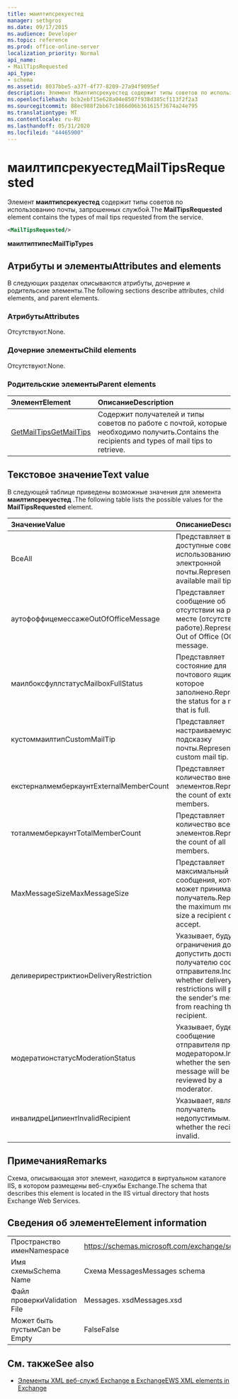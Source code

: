 ```yaml
---
title: маилтипсрекуестед
manager: sethgros
ms.date: 09/17/2015
ms.audience: Developer
ms.topic: reference
ms.prod: office-online-server
localization_priority: Normal
api_name:
- MailTipsRequested
api_type:
- schema
ms.assetid: 8037bbe5-a37f-4f77-8209-27a94f9095ef
description: Элемент Маилтипсрекуестед содержит типы советов по использованию почты, запрошенных службой.
ms.openlocfilehash: bcb2ebf15e628a04e8507f938d385cf113f2f2a3
ms.sourcegitcommit: 88ec988f2bb67c1866d06b361615f3674a24e795
ms.translationtype: MT
ms.contentlocale: ru-RU
ms.lasthandoff: 05/31/2020
ms.locfileid: "44465900"
---
```

# <a name="mailtipsrequested"></a><span data-ttu-id="f5a04-103">маилтипсрекуестед</span><span class="sxs-lookup"><span data-stu-id="f5a04-103">MailTipsRequested</span></span>

<span data-ttu-id="f5a04-104">Элемент **маилтипсрекуестед** содержит типы советов по использованию почты, запрошенных службой.</span><span class="sxs-lookup"><span data-stu-id="f5a04-104">The **MailTipsRequested** element contains the types of mail tips requested from the service.</span></span> 
  
```XML
<MailTipsRequested/>
```

 <span data-ttu-id="f5a04-105">**маилтиптипес**</span><span class="sxs-lookup"><span data-stu-id="f5a04-105">**MailTipTypes**</span></span>
## <a name="attributes-and-elements"></a><span data-ttu-id="f5a04-106">Атрибуты и элементы</span><span class="sxs-lookup"><span data-stu-id="f5a04-106">Attributes and elements</span></span>

<span data-ttu-id="f5a04-107">В следующих разделах описываются атрибуты, дочерние и родительские элементы.</span><span class="sxs-lookup"><span data-stu-id="f5a04-107">The following sections describe attributes, child elements, and parent elements.</span></span>
  
### <a name="attributes"></a><span data-ttu-id="f5a04-108">Атрибуты</span><span class="sxs-lookup"><span data-stu-id="f5a04-108">Attributes</span></span>

<span data-ttu-id="f5a04-109">Отсутствуют.</span><span class="sxs-lookup"><span data-stu-id="f5a04-109">None.</span></span>
  
### <a name="child-elements"></a><span data-ttu-id="f5a04-110">Дочерние элементы</span><span class="sxs-lookup"><span data-stu-id="f5a04-110">Child elements</span></span>

<span data-ttu-id="f5a04-111">Отсутствуют.</span><span class="sxs-lookup"><span data-stu-id="f5a04-111">None.</span></span>
  
### <a name="parent-elements"></a><span data-ttu-id="f5a04-112">Родительские элементы</span><span class="sxs-lookup"><span data-stu-id="f5a04-112">Parent elements</span></span>

|<span data-ttu-id="f5a04-113">**Элемент**</span><span class="sxs-lookup"><span data-stu-id="f5a04-113">**Element**</span></span>|<span data-ttu-id="f5a04-114">**Описание**</span><span class="sxs-lookup"><span data-stu-id="f5a04-114">**Description**</span></span>|
|:-----|:-----|
|[<span data-ttu-id="f5a04-115">GetMailTips</span><span class="sxs-lookup"><span data-stu-id="f5a04-115">GetMailTips</span></span>](getmailtips.md) <br/> |<span data-ttu-id="f5a04-116">Содержит получателей и типы советов по работе с почтой, которые необходимо получить.</span><span class="sxs-lookup"><span data-stu-id="f5a04-116">Contains the recipients and types of mail tips to retrieve.</span></span>  <br/> |
   
## <a name="text-value"></a><span data-ttu-id="f5a04-117">Текстовое значение</span><span class="sxs-lookup"><span data-stu-id="f5a04-117">Text value</span></span>

<span data-ttu-id="f5a04-118">В следующей таблице приведены возможные значения для элемента **маилтипсрекуестед** .</span><span class="sxs-lookup"><span data-stu-id="f5a04-118">The following table lists the possible values for the **MailTipsRequested** element.</span></span> 
  
|<span data-ttu-id="f5a04-119">**Значение**</span><span class="sxs-lookup"><span data-stu-id="f5a04-119">**Value**</span></span>|<span data-ttu-id="f5a04-120">**Описание**</span><span class="sxs-lookup"><span data-stu-id="f5a04-120">**Description**</span></span>|
|:-----|:-----|
|<span data-ttu-id="f5a04-121">Все</span><span class="sxs-lookup"><span data-stu-id="f5a04-121">All</span></span>  <br/> |<span data-ttu-id="f5a04-122">Представляет все доступные советы по использованию электронной почты.</span><span class="sxs-lookup"><span data-stu-id="f5a04-122">Represents all available mail tips.</span></span>  <br/> |
|<span data-ttu-id="f5a04-123">аутофоффицемессаже</span><span class="sxs-lookup"><span data-stu-id="f5a04-123">OutOfOfficeMessage</span></span>  <br/> |<span data-ttu-id="f5a04-124">Представляет сообщение об отсутствии на рабочем месте (отсутствие на работе).</span><span class="sxs-lookup"><span data-stu-id="f5a04-124">Represents the Out of Office (OOF) message.</span></span>  <br/> |
|<span data-ttu-id="f5a04-125">маилбоксфуллстатус</span><span class="sxs-lookup"><span data-stu-id="f5a04-125">MailboxFullStatus</span></span>  <br/> |<span data-ttu-id="f5a04-126">Представляет состояние для почтового ящика, которое заполнено.</span><span class="sxs-lookup"><span data-stu-id="f5a04-126">Represents the status for a mailbox that is full.</span></span>  <br/> |
|<span data-ttu-id="f5a04-127">кустоммаилтип</span><span class="sxs-lookup"><span data-stu-id="f5a04-127">CustomMailTip</span></span>  <br/> |<span data-ttu-id="f5a04-128">Представляет настраиваемую подсказку почты.</span><span class="sxs-lookup"><span data-stu-id="f5a04-128">Represents a custom mail tip.</span></span>  <br/> |
|<span data-ttu-id="f5a04-129">екстерналмемберкаунт</span><span class="sxs-lookup"><span data-stu-id="f5a04-129">ExternalMemberCount</span></span>  <br/> |<span data-ttu-id="f5a04-130">Представляет количество внешних элементов.</span><span class="sxs-lookup"><span data-stu-id="f5a04-130">Represents the count of external members.</span></span>  <br/> |
|<span data-ttu-id="f5a04-131">тоталмемберкаунт</span><span class="sxs-lookup"><span data-stu-id="f5a04-131">TotalMemberCount</span></span>  <br/> |<span data-ttu-id="f5a04-132">Представляет количество всех элементов.</span><span class="sxs-lookup"><span data-stu-id="f5a04-132">Represents the count of all members.</span></span>  <br/> |
|<span data-ttu-id="f5a04-133">MaxMessageSize</span><span class="sxs-lookup"><span data-stu-id="f5a04-133">MaxMessageSize</span></span>  <br/> |<span data-ttu-id="f5a04-134">Представляет максимальный размер сообщения, которое может принимать получатель.</span><span class="sxs-lookup"><span data-stu-id="f5a04-134">Represents the maximum message size a recipient can accept.</span></span>  <br/> |
|<span data-ttu-id="f5a04-135">деливерирестриктион</span><span class="sxs-lookup"><span data-stu-id="f5a04-135">DeliveryRestriction</span></span>  <br/> |<span data-ttu-id="f5a04-136">Указывает, будут ли ограничения доставки допустить достижение получателю сообщения отправителя.</span><span class="sxs-lookup"><span data-stu-id="f5a04-136">Indicates whether delivery restrictions will prevent the sender's message from reaching the recipient.</span></span>  <br/> |
|<span data-ttu-id="f5a04-137">модератионстатус</span><span class="sxs-lookup"><span data-stu-id="f5a04-137">ModerationStatus</span></span>  <br/> |<span data-ttu-id="f5a04-138">Указывает, будет ли сообщение отправителя проверено модератором.</span><span class="sxs-lookup"><span data-stu-id="f5a04-138">Indicates whether the sender's message will be reviewed by a moderator.</span></span>  <br/> |
|<span data-ttu-id="f5a04-139">инвалидреЦипиент</span><span class="sxs-lookup"><span data-stu-id="f5a04-139">InvalidRecipient</span></span>  <br/> |<span data-ttu-id="f5a04-140">Указывает, является ли получатель недопустимым.</span><span class="sxs-lookup"><span data-stu-id="f5a04-140">Indicates whether the recipient is invalid.</span></span>  <br/> |
   
## <a name="remarks"></a><span data-ttu-id="f5a04-141">Примечания</span><span class="sxs-lookup"><span data-stu-id="f5a04-141">Remarks</span></span>

<span data-ttu-id="f5a04-142">Схема, описывающая этот элемент, находится в виртуальном каталоге IIS, в котором размещены веб-службы Exchange.</span><span class="sxs-lookup"><span data-stu-id="f5a04-142">The schema that describes this element is located in the IIS virtual directory that hosts Exchange Web Services.</span></span>
  
## <a name="element-information"></a><span data-ttu-id="f5a04-143">Сведения об элементе</span><span class="sxs-lookup"><span data-stu-id="f5a04-143">Element information</span></span>

|||
|:-----|:-----|
|<span data-ttu-id="f5a04-144">Пространство имен</span><span class="sxs-lookup"><span data-stu-id="f5a04-144">Namespace</span></span>  <br/> |https://schemas.microsoft.com/exchange/services/2006/messages  <br/> |
|<span data-ttu-id="f5a04-145">Имя схемы</span><span class="sxs-lookup"><span data-stu-id="f5a04-145">Schema Name</span></span>  <br/> |<span data-ttu-id="f5a04-146">Схема Messages</span><span class="sxs-lookup"><span data-stu-id="f5a04-146">Messages schema</span></span>  <br/> |
|<span data-ttu-id="f5a04-147">Файл проверки</span><span class="sxs-lookup"><span data-stu-id="f5a04-147">Validation File</span></span>  <br/> |<span data-ttu-id="f5a04-148">Messages. xsd</span><span class="sxs-lookup"><span data-stu-id="f5a04-148">Messages.xsd</span></span>  <br/> |
|<span data-ttu-id="f5a04-149">Может быть пустым</span><span class="sxs-lookup"><span data-stu-id="f5a04-149">Can be Empty</span></span>  <br/> |<span data-ttu-id="f5a04-150">False</span><span class="sxs-lookup"><span data-stu-id="f5a04-150">False</span></span>  <br/> |
   
## <a name="see-also"></a><span data-ttu-id="f5a04-151">См. также</span><span class="sxs-lookup"><span data-stu-id="f5a04-151">See also</span></span>



- [<span data-ttu-id="f5a04-152">Элементы XML веб-служб Exchange в Exchange</span><span class="sxs-lookup"><span data-stu-id="f5a04-152">EWS XML elements in Exchange</span></span>](ews-xml-elements-in-exchange.md)

